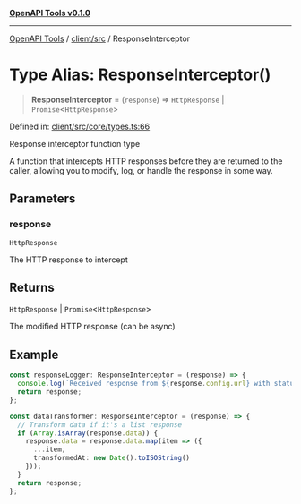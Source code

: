 [**OpenAPI Tools v0.1.0**](../../../README.md)

***

[OpenAPI Tools](../../../modules.md) / [client/src](../README.md) / ResponseInterceptor

# Type Alias: ResponseInterceptor()

> **ResponseInterceptor** = (`response`) => `HttpResponse` \| `Promise`\<`HttpResponse`\>

Defined in: [client/src/core/types.ts:66](https://github.com/Arthurmtro/openapi-tools/blob/0ec5b52fff16ef5ddecd361e9df5c625e089b42f/packages/client/src/core/types.ts#L66)

Response interceptor function type

A function that intercepts HTTP responses before they are returned to the caller,
allowing you to modify, log, or handle the response in some way.

## Parameters

### response

`HttpResponse`

The HTTP response to intercept

## Returns

`HttpResponse` \| `Promise`\<`HttpResponse`\>

The modified HTTP response (can be async)

## Example

```typescript
const responseLogger: ResponseInterceptor = (response) => {
  console.log(`Received response from ${response.config.url} with status ${response.status}`);
  return response;
};

const dataTransformer: ResponseInterceptor = (response) => {
  // Transform data if it's a list response
  if (Array.isArray(response.data)) {
    response.data = response.data.map(item => ({
      ...item,
      transformedAt: new Date().toISOString()
    }));
  }
  return response;
};
```
